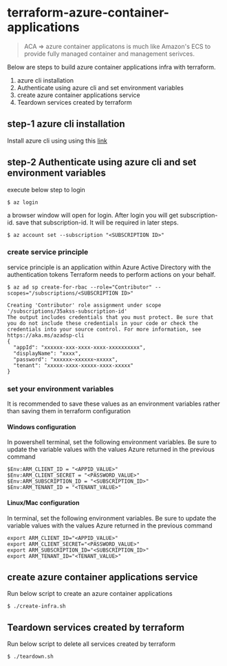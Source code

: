 # terraform-azure-container-applications
> ACA => azure container applicatons is much like Amazon's ECS to provide fully managed container and management serivces.

Below are steps to build azure container applications infra with terraform.
<br/>
1) azure cli installation
2) Authenticate using azure cli and set environment variables
3) create azure container applications service
4) Teardown services created by terraform

## step-1 azure cli installation
Install azure cli using using this [link](https://learn.microsoft.com/en-us/cli/azure/install-azure-cli)
## step-2 Authenticate using azure cli and set environment variables
execute below step to login 
```console
$ az login
```
a browser window will open for login. After login you will get subscription-id. save that subscription-id. It will be required in later steps.
```console
$ az account set --subscription "<SUBSCRIPTION ID>"
```
### create service principle
service principle is an application within Azure Active Directory with the authentication tokens Terraform needs to perform actions on your behalf.
```console
$ az ad sp create-for-rbac --role="Contributor" --scopes="/subscriptions/<SUBSCRIPTION ID>"

Creating 'Contributor' role assignment under scope '/subscriptions/35akss-subscription-id'
The output includes credentials that you must protect. Be sure that you do not include these credentials in your code or check the credentials into your source control. For more information, see https://aka.ms/azadsp-cli
{
  "appId": "xxxxxx-xxx-xxxx-xxxx-xxxxxxxxxx",
  "displayName": "xxxx",
  "password": "xxxxxx~xxxxxx~xxxxx",
  "tenant": "xxxxx-xxxx-xxxxx-xxxx-xxxxx"
}
```
### set your environment variables
It is recommended to save these values as an environment variables rather than saving them in terraform configuration
#### Windows configuration
In powershell terminal, set the following environment variables. Be sure to update the variable values with the values Azure returned in the previous command
```console
$Env:ARM_CLIENT_ID = "<APPID_VALUE>"
$Env:ARM_CLIENT_SECRET = "<PASSWORD_VALUE>"
$Env:ARM_SUBSCRIPTION_ID = "<SUBSCRIPTION_ID>"
$Env:ARM_TENANT_ID = "<TENANT_VALUE>"
```
#### Linux/Mac configuration
In terminal, set the following environment variables. Be sure to update the variable values with the values Azure returned in the previous command
```console
export ARM_CLIENT_ID="<APPID_VALUE>"
export ARM_CLIENT_SECRET="<PASSWORD_VALUE>"
export ARM_SUBSCRIPTION_ID="<SUBSCRIPTION_ID>"
export ARM_TENANT_ID="<TENANT_VALUE>"
```

## create azure container applications service
Run below script to create an azure container applications
```console
$ ./create-infra.sh
```

## Teardown services created by terraform
Run below script to delete all services created by terraform
```console
$ ./teardown.sh
```